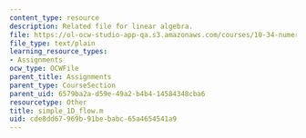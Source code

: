 ```yaml
---
content_type: resource
description: Related file for linear algebra.
file: https://ol-ocw-studio-app-qa.s3.amazonaws.com/courses/10-34-numerical-methods-applied-to-chemical-engineering-fall-2005/cde8dd67969b91bebabc65a4654541a9_simple_1D_flow.m
file_type: text/plain
learning_resource_types:
- Assignments
ocw_type: OCWFile
parent_title: Assignments
parent_type: CourseSection
parent_uid: 6579ba2a-d59e-49a2-b4b4-14584348cba6
resourcetype: Other
title: simple_1D_flow.m
uid: cde8dd67-969b-91be-babc-65a4654541a9
---
```

